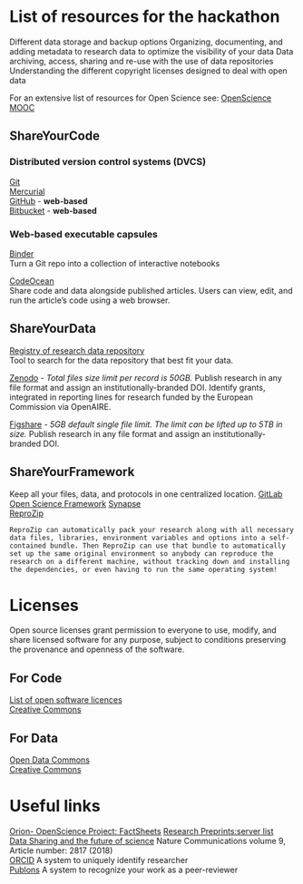 # List of resources for the hackathon

Different data storage and backup options
Organizing, documenting, and adding metadata to research data to optimize the visibility of your data
Data archiving, access, sharing and re-use with the use of data repositories
Understanding the different copyright licenses designed to deal with open data
    
For an extensive list of resources for Open Science see: [OpenScience MOOC](https://opensciencemooc.eu/resources/#)

## ShareYourCode

### Distributed version control systems (DVCS)
[Git](https://git-scm.com/)  
[Mercurial](https://www.mercurial-scm.org/)  
[GitHub](https://github.com/) - **web-based**  
[Bitbucket](https://bitbucket.org/) - **web-based**  

### Web-based executable capsules
[Binder](https://mybinder.org/)  
Turn a Git repo into a collection of interactive notebooks  

[CodeOcean](https://codeocean.com/)  
Share code and data alongside published articles. Users can view, edit, and run the article’s code using a web browser.

## ShareYourData
[Registry of research data repository](https://www.re3data.org/)  
Tool to search for the data repository that best fit your data.  

[Zenodo](https://zenodo.org/) *- Total files size limit per record is 50GB.*
Publish research in any file format and assign an institutionally-branded DOI.
Identify grants, integrated in reporting lines for research funded by the European Commission via OpenAIRE.

[Figshare](https://figshare.com/) *- 5GB default single file limit. The limit can be lifted up to 5TB in size.*
Publish research in any file format and assign an institutionally-branded DOI.

## ShareYourFramework
Keep all your files, data, and protocols in one centralized location.
[GitLab](https://about.gitlab.com/)  
[Open Science Framework](https://osf.io/)
[Synapse](https://www.synapse.org/)  
[ReproZip](https://www.reprozip.org/)

    ReproZip can automatically pack your research along with all necessary data files, libraries, environment variables and options into a self-contained bundle. Then ReproZip can use that bundle to automatically set up the same original environment so anybody can reproduce the research on a different machine, without tracking down and installing the dependencies, or even having to run the same operating system!
# Licenses
Open source licenses grant permission to everyone to use, modify, and share licensed software for any purpose, subject to conditions preserving the provenance and openness of the software.
## For Code
[List of open software licences](https://choosealicense.com/licenses)  
[Creative Commons](https://creativecommons.org/faq/#can-i-apply-a-creative-commons-license-to-software)  
## For Data
[Open Data Commons](https://opendatacommons.org/)  
[Creative Commons](https://creativecommons.org/faq/#can-i-apply-a-creative-commons-license-to-databases)  

# Useful links
[Orion- OpenScience Project: FactSheets](https://www.orion-openscience.eu/public/2019-02/201810-VA-Orion-FactSheets-V5.pdf)
[Research Preprints:server list](https://docs.google.com/spreadsheets/d/17RgfuQcGJHKSsSJwZZn0oiXAnimZu2sZsWp8Z6ZaYYo/edit#gid=0)  
[Data Sharing and the future of science](https://www.nature.com/articles/s41467-018-05227-z) Nature Communications volume 9, Article number: 2817 (2018)  
[ORCID](https://orcid.org) A system to uniquely identify researcher  
[Publons](https://publons.com) A system to recognize your work as a peer-reviewer  
